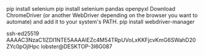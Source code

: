 pip install selenium
pip install selenium pandas openpyxl
Download ChromeDriver (or another WebDriver depending on the browser you want to automate) and add it to your system's PATH.
pip install webdriver-manager

ssh-ed25519 AAAAC3NzaC1lZDI1NTE5AAAAIEZc4M54TRpUVoLxKKFjcvKmG6SWahD20ZYc0pOjlHpc lobster@DESKTOP-3I6G087
